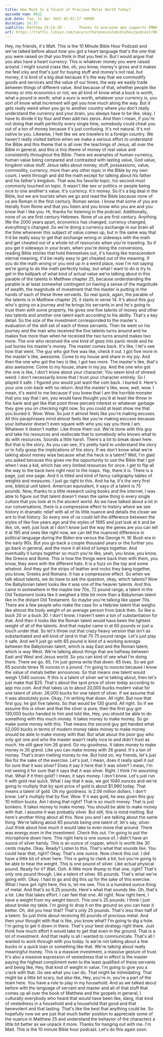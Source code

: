 ```yaml
---
title: How Much Is a Talent of Precious Metal Worth Today?
episode_num: 0612
pub_date: Tue, 12 Apr 2022 02:01:27 +0000
duration: 14:37
subtitle: Matthew 25:14-30 -      Thanks to everyone who supports TMBH at  You're the reason we can all do this together!  Music written and performed by .
url: https://traffic.libsyn.com/secure/thetenminutebiblehourpodcast/0612_-_How_Much_Is_a_Talent_of_Precious_Metal_Worth_Today.mp3
---
```


 Hey, my friends, it's Matt. This is the 10 Minute Bible Hour Podcast and we've talked before about how you got a heart language that's the one that you were raised on that you think in that you feel in. But I would argue that you also have a heart currency. This is whatever money you were raised around. I might sound crass like, oh, you know, money's gross and it makes me feel icky and that's just for buying stuff and money's not real, but money, it is kind of a big deal because it's the way that we commodify goods and services and the value of our times, the way we easily trade between things of different value. And because of that, whether people like money or into economics or not, we all kind of know what a buck is worth, what a pound is worth, what a euro is worth, whatever your currency is, you sort of know what increment will get you how much along the way. But it gets really weird when you go to another country where you don't really understand the currency and your brain, you always have to be like, okay, I have to divide it by four and then add two zeros. And then I mean, if you're not doing that math perfectly every single time, somebody could cheat you out of a ton of money because it's just confusing. It's not natural. It's not native to you. Likewise, I feel like we are travelers to a foreign country. We haven't really visited before when we make a serious effort to understand the Bible and this theme that is all over the teachings of Jesus, all over the Bible in general, and this is this theme of money of real value and consistently throughout the Bible. There are examples of human currency, human value being compared and contrasted with lasting value, God value, kingdom value stuff. Jesus talks about money, stuff, possessions, value, commodity, currency, more than any other topic in the Bible by my own count. I went through and did the math except for talking about his father and his father's kingdom. That was his favorite topic, his second most commonly touched on topic. It wasn't like sex or politics or people being nice to one another's value. It's currency. It's money. So it's a big deal in the Bible, but we are tourists when we go and read the Bible because none of us are Roman in the first century, Roman sense. I know that some of you are literally from Rome and that you listen and you know who you are and you know that I like you. Hi, thanks for listening to the podcast. Additionally, none of us are first century Hebrews. None of us are first century. Anything. We the 2000 years apart, economics has changed, currency changed, everything's changed. So we're doing a currency exchange in our brain all the time whenever this subject of value comes up, but in the same way that it'd be really easy to get that exchange wrong or sideways with the math and get cheated out of a whole lot of resources when you're traveling. So if you get it sideways in your brain, when you're doing the conversions, reading Bible stories that hold themselves out, it's having like transcendent eternal meaning, it'd be really easy to get cheated out of the meaning. If you do the math wrong or you end up in a weird place, now I'm not saying we're going to do the math perfectly today, but what I want to do is try to get in the ballpark of what kind of actual value we're talking about in this parable of the talents in Matthew chapter 25, because understanding the parable is at least somewhat contingent on having a sense of the magnitude of wealth, the magnitude of investment that the master is putting in the hands of each of these three servants. So real quick, again, the parable of the talents is in Matthew chapter 25, it starts in verse 14. It's about this guy who's going on a journey and he brings his servants in and he's going to trust them with some property. He gives one five talents of money and other two talents and another one talent each according to his ability. That's a key detail. So the size of the investment corresponded to the master's evaluation of the skill set of each of these servants. Then he went on his journey and the man who received the five talents turns around and he makes five more than when he received the two turns around makes two more. The one who received the one kind of goes into panic mode and he just buries his master's money. The master comes back. It's like, I let's see how that went. The guy who got five was like, check it out. I got five more in the master's like, awesome. Come to my house and share in my joy. And then the one who got the two is like, I got two more. The master's like, that's also awesome. Come to my house, share in my joy. And the one who got the one is like, I don't know about your character. You seem kind of shrewd weird. I don't necessarily know that I trust your character entirely. So I played it safe. I figured you would just want the coin back. I buried it. Here's your one coin back with no return. And the master's like, wow, well, wow. I mean, it's weird to me because if you knew that I am the horrible monster that you say that I am, you would have thought you'd at least like throw in the bank and get like that point three percent interest or whatever garbage they give you on checking right now. So you could at least show me that you buried it. Wow. Wow. So just it almost feels like you're making excuses. All this paraphrases mind almost feels like you're making excuses because your behavior doesn't even square with who you say you think I am. Whatever it doesn't matter. Like throw them out. We're done with this guy and take his resources and reallocate that to somebody who knows what to do with resources. Sounds a little harsh. There's a lot to break down here. But that is the story. As you can see, it's pretty hard to understand the story or to fully grasp the implications of the story. If we don't know what we're talking about money wise because what the heck is a talent? Well, I'm glad you asked because this gives me the opportunity to use the Bible that I got when I was a kid, which has very limited resources for once. I get to flip all the way to the back here right next to the maps. Yep, there it is. There is a page, just one page. And it is titled and kind of fancy calligraphy tables of weights and measures. I just go right to this. And ha ha, it's the very first one, biblical unit talent. American equivalent, it says of a talent is 75 pounds. Now, thanks to a little research using books and the internet, I was able to figure out that talent doesn't mean the same thing in every single culture that you look at in the ancient world. As we have talked about a lot in our conversations, there is a compressive effect to history where we see history in dramatic relief with all of its little nuance and details the closer we are to that history. So every one of us could tell the difference between the styles of like five years ago and the styles of 1995 and just look at it and be like, oh, well, just look at I don't know just the way the genes are you can tell it at 195 and ones like right now, we can tell the nuanced difference in political language during the Biden era versus the George H. W. Bush era in the early 90s. But you go back a couple thousand years or the further you go back in general, and the more it all kind of lumps together. And eventually it lumps together so much you're like, yeah, you know, you know, like Greece and Rome. This is how the things were back then with them, you know, they were with the different hats. It is a fuzz on the top and some whatnot. And they got the strips of leather and rocks they bang together, you know, Greeks and Romans. It has a compressive effect. So when we talk about talents, we do have to ask the question, okay, which talents? Now the Babylonian talent looks like it was one of the heavier talents. And this came in somewhere in the maybe low 70s, 72 pound range, a talent in the Old Testament looks like it weighed a little bit more than a Babylonian talent like in the distant Old Testament. So maybe you're talking like upper 70s. There are a few people who make the case for a Hebrew talent that weighs like almost the body weight of an average person from back then. So like a buck 20 or a buck 30. I don't know. I haven't seen a ton of substantiation for that. And then it looks like the Roman talent would have been the lightest weight of all of the talents. And that maybe came in at 60 pounds or just a touch under that. So let's throw out that crazy heavy version that isn't as substantiated and will kind of land in that 70 75 pound range. Let's just play it safe. And we'll just go with 65 pound is kind of a working average between the Babylonian talent, which is way East and the Roman talent, which is way West. We're talking about things that are halfway between East and West and Jesus world. So you can kind of see what I'm doing there. There we go. 65. I'm just gonna write that down. 65 lives. So we got 65 pounds times 16 ounces in a pound. I'm going to ounces because I know the value of metals better announces. So that means one talent would weigh 1,040 ounces. If this is a talent of silver we're talking about, then let's just make that $25. That's about the spot price of silver today according to app mix.com. And that takes us to about 20,000 bucks modern value for one talent of silver. 26,000 bucks for one talent of silver. If we assume that it was absolutely pure. Okay, I'm writing that down. All right. But now that first guy, he got five talents. So that would be 130 grand. All right. So if we assume this is silver and that the silver is pure, then the first guy got 130,000 bucks handed to him and told like, Hey, you should be able to do something with this much money. It takes money to make money. So go make some money with this. That means the second guy got handed what 52,000 bucks in terms of modern money takes money to make money should be able to make money with that. But what about the poor guy who only got one and who the master wasn't really nice to and didn't trust as much. He still gave him 26 grand. Go my goodness. It takes money to make money in 26 grand. Like you can make money with 26 grand. It's a ton of money. That's brain melting money to me. But hold on, my friends, let's just like for the sake of the exercise. Let's just, I mean, does it really spell it out for sure that it was silver? Does it say it here that it was silver? I mean, I'm not seeing it for sure that it says that it was silver. Right. I think I'm assuming that. What if it then gold? I mean, it says money. I don't know. Let's just run it with gold real quick. What I say that it was, we got 1040 ounces and we're going to multiply that by spot price of gold is about $1,980 today. That means a talent of gold. Oh my goodness. Is 2.06 million dollars. I don't know. Let's multiply that by five. Wow. If it was gold, he was given this guy 10 million bucks. Am I doing that right? That is so much money. That is just bonkers. It takes money to make money. You should be able to make money with that. I assume it was probably silver. But still, this is mind melting. But here's another thing about all this. Now you and I are talking about the same thing. We're talking about 65 pounds being one talent of, let's say, silver. Just think about how much it would take to even move that around. There was energy even in the investment. Check this out. I'm going to put the microphone down here. This right here is one ounce of, I didn't have an ounce of silver handy. This is an ounce of copper, which is worth like 30 cents maybe. Okay. Ready? Listen to this. That's what that sounds like. You could hear that, right? Okay. That's one ounce. Now check this out. I did have a little bit of silver here. This is going to clank a bit, but you're going to be able to hear the weight. This is one pound of silver. Like actual physical pound. Ready for it? Wait. Ooh. A little more thump to that one, right? That's only one pound though. Like a talent of silver. 65 pounds. That's what we're going with. Okay. I had to go and dig this up for the sake of this exercise. What I have got right here, this is, let me see. This is a hundred ounce thing of metal. And that's so 6.25 pounds. Here's what that sounds like. Oh, that's a lot. Like that takes effort. I can feel that one. All right. Now right here, I have a weight from my weight bench. This one's 25 pounds. I think I just about broke my table. I'm going to drop it on the ground so you can hear it better. Oh, did you hear that? That's only 25 pounds. That's less than half of a talent. So just think about receiving 65 pounds of precious metal. And then your thought with that is like, you know what? I'm going to dig a hole. I'm going to get it down in there. That's your best strategy right there. Just think how much effort it would take to get that even in the ground. That is a lot of investment. And that really is all I wanted to communicate. That's all I wanted to work through with you today. Is we're not talking about a few bucks or a quick loan or something like that. We're talking about really meaningful money. This is a massive investment, a massive gesture of trust. It's also a massive expression of vestedness that in effect is the master paying the highest compliment even to the least qualified of these servants and being like, Hey, that kind of weight in value. I'm going to give you a crack with that. Go see what you can do. That might be intimidating. That might be a little bit scary, but also like, Hey, you're in, you're a part of the team here. You have a role to play in my household. And as we talked about before with the language of servant and master and all of that stuff that comes up all over the book of Matthew and the gospels in general, I culturally everybody who heard that would have been like, dang, that kind of vestedness in a household and a household that good and that benevolent and that lasting. That's like the best that anything could be. So hopefully now we are just that much better position to appreciate some of the nuance in Matthew 25 and understand the behavior of the characters a little bit better as we unpack it more. Thanks for hanging out with me. I'm Matt. This is the 10 minute Bible hour podcast. Let's do this again soon.